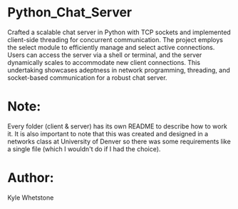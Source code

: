 # Python_Chat_Server
 Crafted a scalable chat server in Python with TCP sockets and implemented client-side threading for concurrent communication. The project employs the select module to efficiently manage and select active connections. Users can access the server via a shell or terminal, and the server dynamically scales to accommodate new client connections. This undertaking showcases adeptness in network programming, threading, and socket-based communication for a robust chat server.

# Note:
Every folder (client & server) has its own README to describe how to work it. It is also important to note that this was created and designed in a networks class at University of Denver so there was some requirements like a single file (which I wouldn't do if I had the choice).


# Author:
Kyle Whetstone
